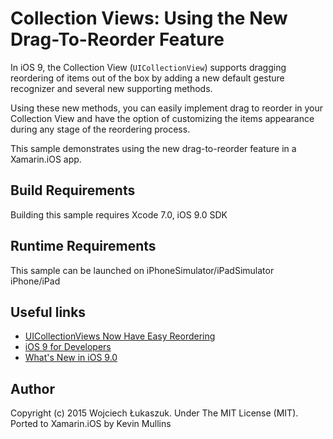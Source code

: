 Collection Views: Using the New Drag-To-Reorder Feature
==============

In iOS 9, the Collection View (`UICollectionView`) supports dragging reordering of items out of the box by adding a new default gesture recognizer and several new supporting methods.

Using these new methods, you can easily implement drag to reorder in your Collection View and have the option of customizing the items appearance during any stage of the reordering process.

This sample demonstrates using the new drag-to-reorder feature in a Xamarin.iOS app.

Build Requirements
------------------

Building this sample requires Xcode 7.0, iOS 9.0 SDK


Runtime Requirements
------------------

This sample can be launched on iPhoneSimulator/iPadSimulator iPhone/iPad

Useful links
-------------

* [UICollectionViews Now Have Easy Reordering](http://nshint.io/blog/2015/07/16/uicollectionviews-now-have-easy-reordering/)
* [iOS 9 for Developers](https://developer.apple.com/ios/pre-release/)
* [What's New in iOS 9.0](https://developer.apple.com/library/prerelease/ios/releasenotes/General/WhatsNewIniOS/Articles/iOS9.html)

Author
------

Copyright (c) 2015 Wojciech Łukaszuk. Under The MIT License (MIT). <br/>
Ported to Xamarin.iOS by Kevin Mullins


